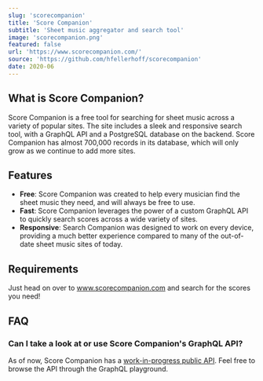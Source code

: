 ```yaml
---
slug: 'scorecompanion'
title: 'Score Companion'
subtitle: 'Sheet music aggregator and search tool'
image: 'scorecompanion.png'
featured: false
url: 'https://www.scorecompanion.com/'
source: 'https://github.com/hfellerhoff/scorecompanion'
date: 2020-06
---
```


## What is Score Companion?

Score Companion is a free tool for searching for sheet music across a variety of popular sites. The site includes a sleek and responsive search tool, with a GraphQL API and a PostgreSQL database on the backend. Score Companion has almost 700,000 records in its database, which will only grow as we continue to add more sites.

## Features

- **Free**: Score Companion was created to help every musician find the sheet music they need, and will always be free to use.
- **Fast**: Score Companion leverages the power of a custom GraphQL API to quickly search scores across a wide variety of sites.
- **Responsive**: Search Companion was designed to work on every device, providing a much better experience compared to many of the out-of-date sheet music sites of today.

## Requirements

Just head on over to www.scorecompanion.com and search for the scores you need!

## FAQ

### Can I take a look at or use Score Companion's GraphQL API?

As of now, Score Companion has a [work-in-progress public API](https://api.scorecompanion.com). Feel free to browse the API through the GraphQL playground.
